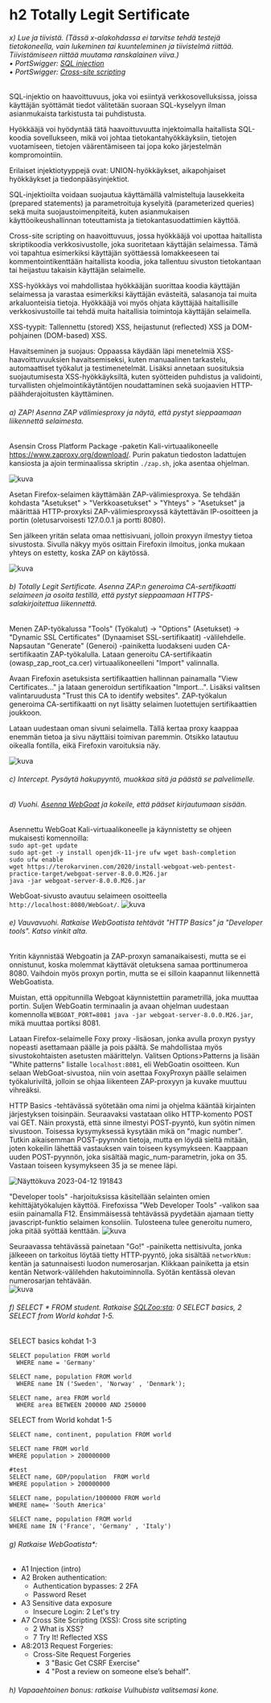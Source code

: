 # h2 Totally Legit Sertificate

###### x) Lue ja tiivistä. (Tässä x-alakohdassa ei tarvitse tehdä testejä tietokoneella, vain lukeminen tai kuunteleminen ja tiivistelmä riittää. Tiivistämiseen riittää muutama ranskalainen viiva.)<br>• PortSwigger: [SQL injection](https://portswigger.net/web-security/sql-injection)<br>• PortSwigger: [Cross-site scripting](https://portswigger.net/web-security/cross-site-scripting)

SQL-injektio on haavoittuvuus, joka voi esiintyä verkkosovelluksissa, joissa käyttäjän syöttämät tiedot välitetään suoraan SQL-kyselyyn ilman asianmukaista tarkistusta tai puhdistusta.

Hyökkääjä voi hyödyntää tätä haavoittuvuutta injektoimalla haitallista SQL-koodia sovellukseen, mikä voi johtaa tietokantahyökkäyksiin, tietojen vuotamiseen, tietojen väärentämiseen tai jopa koko järjestelmän kompromointiin.

Erilaiset injektiotyyppejä ovat: UNION-hyökkäykset, aikapohjaiset hyökkäykset ja tiedonpääsyinjektiot. 

SQL-injektioilta voidaan suojautua käyttämällä valmisteltuja lausekkeita (prepared statements) ja parametroituja kyselyitä (parameterized queries) sekä muita suojaustoimenpiteitä, kuten asianmukaisen käyttöoikeushallinnan toteuttamista ja tietokantasuodattimien käyttöä.

Cross-site scripting on haavoittuvuus, jossa hyökkääjä voi upottaa haitallista skriptikoodia verkkosivustolle, joka suoritetaan käyttäjän selaimessa. Tämä voi tapahtua esimerkiksi käyttäjän syöttäessä lomakkeeseen tai kommentointikenttään haitallista koodia, joka tallentuu sivuston tietokantaan tai heijastuu takaisin käyttäjän selaimelle.

XSS-hyökkäys voi mahdollistaa hyökkääjän suorittaa koodia käyttäjän selaimessa ja varastaa esimerkiksi käyttäjän evästeitä, salasanoja tai muita arkaluonteisia tietoja. Hyökkääjä voi myös ohjata käyttäjää haitallisille verkkosivustoille tai tehdä muita haitallisia toimintoja käyttäjän selaimella.

XSS-tyypit: Tallennettu (stored) XSS, heijastunut (reflected) XSS ja DOM-pohjainen (DOM-based) XSS. 

Havaitseminen ja suojaus: Oppaassa käydään läpi menetelmiä XSS-haavoittuvuuksien havaitsemiseksi, kuten manuaalinen tarkastelu, automaattiset työkalut ja testimenetelmät. Lisäksi annetaan suosituksia suojautumisesta XSS-hyökkäyksiltä, kuten syötteiden puhdistus ja validointi, turvallisten ohjelmointikäytäntöjen noudattaminen sekä suojaavien HTTP-päähderajoitusten käyttäminen.

###### a) ZAP! Asenna ZAP välimiesproxy ja näytä, että pystyt sieppaamaan liikennettä selaimesta.

Asensin Cross Platform Package -paketin Kali-virtuaalikoneelle https://www.zaproxy.org/download/. Purin pakatun tiedoston ladattujen kansiosta ja ajoin terminaalissa skriptin `./zap.sh`, joka asentaa ohjelman.  

![kuva](https://user-images.githubusercontent.com/103586741/231192072-ec507835-5e1c-4a67-ba69-2381647bd31b.png)

Asetan Firefox-selaimen käyttämään ZAP-välimiesproxya. Se tehdään kohdasta "Asetukset" > "Verkkoasetukset" > "Yhteys" > "Asetukset" ja määrittää HTTP-proxyksi ZAP-välimiesproxyssä käytettävän IP-osoitteen ja portin (oletusarvoisesti 127.0.0.1 ja portti 8080).

Sen jälkeen yritän selata omaa nettisivuani, jolloin proxyyn ilmestyy tietoa sivustosta. Sivulla näkyy myös osittain Firefoxin ilmoitus, jonka mukaan yhteys on estetty, koska ZAP on käytössä. 

![kuva](https://user-images.githubusercontent.com/103586741/231215107-f94bfa7f-6d9d-41d3-8285-18da38d62efe.png)

###### b) Totally Legit Sertificate. Asenna ZAP:n generoima CA-sertifikaatti selaimeen ja osoita testillä, että pystyt sieppaamaan HTTPS-salakirjoitettua liikennettä.

Menen ZAP-työkalussa "Tools" (Työkalut) -> "Options" (Asetukset) -> "Dynamic SSL Certificates" (Dynaamiset SSL-sertifikaatit) -välilehdelle. Napsautan "Generate" (Generoi) -painiketta luodakseni uuden CA-sertifikaatin ZAP-työkalulla. Lataan generoitu CA-sertifikaatin (owasp_zap_root_ca.cer) virtuaalikoneelleni "Import" valinnalla.

Avaan Firefoxin asetuksista sertifikaattien hallinnan painamalla "View Certificates..." ja lataan generoidun sertifikaation "Import...". Lisäksi valitsen valintaruudusta "Trust this CA to identify websites". ZAP-työkalun generoima CA-sertifikaatti on nyt lisätty selaimen luotettujen sertifikaattien joukkoon.

Lataan uudestaan oman sivuni selaimella. Tällä kertaa proxy kaappaa enemmän tietoa ja sivu näyttäisi toimivan paremmin. Otsikko latautuu oikealla fontilla, eikä Firefoxin varoituksia näy. 

![kuva](https://user-images.githubusercontent.com/103586741/231224340-827c91e5-2911-49a7-ae33-79d3b9f7dbf3.png)

###### c) Intercept. Pysäytä hakupyyntö, muokkaa sitä ja päästä se palvelimelle.

###### d) Vuohi. [Asenna WebGoat](https://terokarvinen.com/2020/install-webgoat-web-pentest-practice-target/) ja kokeile, että pääset kirjautumaan sisään.

Asennettu WebGoat Kali-virtuaalikoneelle ja käynnistetty se ohjeen mukaisesti komennoilla:  
`sudo apt-get update`  
`sudo apt-get -y install openjdk-11-jre ufw wget bash-completion`  
`sudo ufw enable`  
`wget https://terokarvinen.com/2020/install-webgoat-web-pentest-practice-target/webgoat-server-8.0.0.M26.jar`  
`java -jar webgoat-server-8.0.0.M26.jar`

WebGoat-sivusto avautuu selaimeen osoitteella `http://localhost:8080/WebGoat/`.
![kuva](https://user-images.githubusercontent.com/103586741/231267994-400f275d-b494-47a6-b645-e3a7bc5e1a66.png)

###### e) Vauvavuohi. Ratkaise WebGoatista tehtävät "HTTP Basics" ja "Developer tools". Katso vinkit alta.

Yritin käynnistää Webgoatin ja ZAP-proxyn samanaikaisesti, mutta se ei onnistunut, koska molemmat käyttävät oletuksena samaa porttinumeroa 8080. Vaihdoin myös proxyn portin, mutta se ei silloin kaapannut liikennettä WebGoatista.

Muistan, että oppitunnilla Webgoat käynnistettiin parametrillä, joka muuttaa portin. Suljen WebGoatin terminaalin ja avaan ohjelman uudestaan komennolla `WEBGOAT_PORT=8081 java -jar webgoat-server-8.0.0.M26.jar`, mikä muuttaa portiksi 8081. 

Lataan Firefox-selaimelle Foxy proxy -lisäosan, jonka avulla proxyn pystyy nopeasti asettamaan päälle ja pois päältä. Se mahdollistaa myös sivustokohtaisten asetusten määrittelyn. Valitsen Options>Patterns ja lisään "White patterns" listalle `localhost:8081`, eli WebGoatin osoitteen. Kun selaan WebGoat-sivustoa, niin voin asettaa FoxyProxyn päälle selaimen työkaluriviltä, jolloin se ohjaa liikenteen ZAP-proxyyn ja kuvake muuttuu vihreäksi. 

HTTP Basics -tehtävässä syötetään oma nimi ja ohjelma kääntää kirjainten järjestyksen toisinpäin. Seuraavaksi vastataan oliko HTTP-komento POST vai GET. Näin proxystä, että sinne ilmestyi POST-pyyntö, kun syötin nimen sivustoon. Toisessa kysymyksessä kysytään mikä on "magic number". Tutkin aikaisemman POST-pyynnön tietoja, mutta en löydä sieltä mitään, joten kokeilin lähettää vastauksen vain toiseen kysymykseen. Kaappaan uuden POST-pyynnön, joka sisältää magic_num-parametrin, joka on 35. Vastaan toiseen kysymykseen 35 ja se menee läpi.

![Näyttökuva 2023-04-12 191843](https://user-images.githubusercontent.com/103586741/231522164-95e3e4d3-1f1f-4a1e-87f0-018295722a7f.png)

"Developer tools" -harjoituksissa käsitellään selainten omien kehittäjätyökalujen käyttöä. Firefoxissa "Web Developer Tools" -valikon saa esiin painamalla F12. Ensimmäisessä tehtävässä pyydetään ajamaan tietty javascript-funktio selaimen konsoliin. Tulosteena tulee generoitu numero, joka pitää syöttää kenttään.
![kuva](https://user-images.githubusercontent.com/103586741/231550256-0ec7d185-7b19-4999-8f75-b65042a7be3a.png)

Seuraavassa tehtävässä painetaan "Go!" -painiketta nettisivulta, jonka jälkeeen on tarkoitus löytää tietty HTTP-pyyntö, joka sisältää `networkNum:` kentän ja satunnaisesti luodon numerosarjan. Klikkaan painiketta ja etsin kentän Network-välilehden hakutoiminnolla. Syötän kentässä olevan numerosarjan tehtävään.  
![kuva](https://user-images.githubusercontent.com/103586741/231550973-2388cc64-d0da-472d-aa58-f1e2fe6acef1.png)


###### f) SELECT * FROM student. Ratkaise [SQLZoo:sta](https://sqlzoo.net/wiki/SQL_Tutorial): 0 SELECT basics, 2 SELECT from World kohdat 1-5.


SELECT basics kohdat 1-3  
```1. Modify it to show the population of Germany
SELECT population FROM world
  WHERE name = 'Germany'
```
```2. Show the name and the population for 'Sweden', 'Norway' and 'Denmark'.
SELECT name, population FROM world
  WHERE name IN ('Sweden', 'Norway' , 'Denmark');
```
```3. Show the country and the area for countries with an area between 200,000 and 250,000. 
SELECT name, area FROM world
  WHERE area BETWEEN 200000 AND 250000
```

 SELECT from World kohdat 1-5
```1. Introduction
SELECT name, continent, population FROM world
```
```2. Show the name for the countries that have a population of at least 200 million.
SELECT name FROM world
WHERE population > 200000000 
```
```3. Per capita GDP
#test
SELECT name, GDP/population  FROM world
WHERE population > 200000000
```
```4. South America In millions
SELECT name, population/1000000 FROM world
WHERE name= 'South America'
```
```5. Show the name and population for France, Germany, Italy 
SELECT name, population FROM world
WHERE name IN ('France', 'Germany' , 'Italy')
```

###### g) Ratkaise WebGoatista*:
+ A1 Injection (intro)
+ A2 Broken authentication:
    + Authentication bypasses: 2 2FA 
    + Password Reset
+ A3 Sensitive data exposure
    + Insecure Login: 2 Let's try
+ A7 Cross Site Scripting (XSS): Cross site scripting
    + 2 What is XSS?
    + 7 Try It! Reflected XSS
+ A8:2013 Request Forgeries:
    + Cross-Site Request Forgeries
        + 3 "Basic Get CSRF Exercise"
        + 4 "Post a review on someone else’s behalf".

###### h) Vapaaehtoinen bonus: ratkaise Vulhubista valitsemasi kone.
